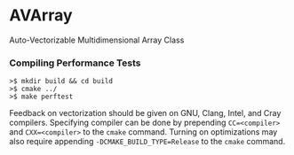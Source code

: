 # AVArray
Auto-Vectorizable Multidimensional Array Class

### Compiling Performance Tests
```
>$ mkdir build && cd build
>$ cmake ../
>$ make perftest
```
Feedback on vectorization should be given on GNU, Clang, Intel, and Cray compilers.
Specifying compiler can be done by prepending `CC=<compiler>` and `CXX=<compiler>` to the `cmake` command.
Turning on optimizations may also require appending `-DCMAKE_BUILD_TYPE=Release` to the `cmake` command.